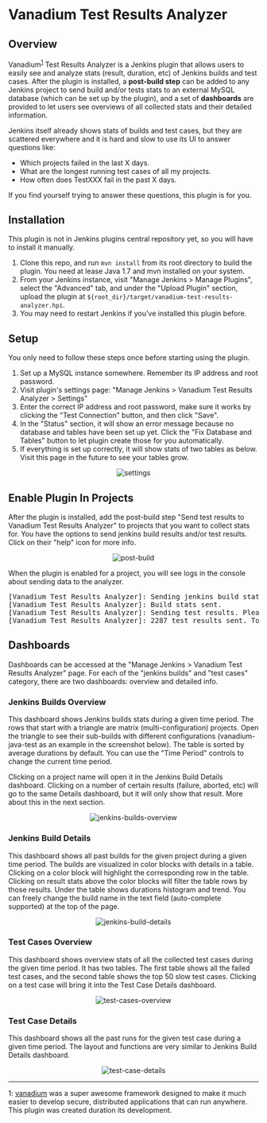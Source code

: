 # Vanadium Test Results Analyzer

## Overview

Vanadium<sup>[1](#footnote1)</sup> Test Results Analyzer is a Jenkins plugin
that allows users to easily see and analyze stats (result, duration, etc) of
Jenkins builds and test cases. After the plugin is installed, a **post-build
step** can be added to any Jenkins project to send build and/or tests stats to
an external MySQL database (which can be set up by the plugin), and a set of
**dashboards** are provided to let users see overviews of all collected stats
and their detailed information.

Jenkins itself already shows stats of builds and test cases, but they are
scattered everywhere and it is hard and slow to use its UI to answer questions
like:

- Which projects failed in the last X days.
- What are the longest running test cases of all my projects.
- How often does TestXXX fail in the past X days.

If you find yourself trying to answer these questions, this plugin is for you.

## Installation

This plugin is not in Jenkins plugins central repository yet, so you will have
to install it manually.

1.  Clone this repo, and run `mvn install` from its root directory to build the
plugin. You need at lease Java 1.7 and mvn installed on your system.
1.  From your Jenkins instance, visit "Manage Jenkins > Manage Plugins", select
the "Advanced" tab, and under the "Upload Plugin" section, upload the plugin at
`${root_dir}/target/vanadium-test-results-analyzer.hpi`.
1. You may need to restart Jenkins if you've installed this plugin before.

## Setup

You only need to follow these steps once before starting using the plugin.

1. Set up a MySQL instance somewhere. Remember its IP address and root password.
1. Visit plugin's settings page: "Manage Jenkins > Vanadium Test Results
Analyzer > Settings"
1. Enter the correct IP address and root password, make sure it works by
clicking the "Test Connection" button, and then click "Save".
1. In the "Status" section, it will show an error message because no database
and tables have been set up yet. Click the "Fix Database and Tables" button to
let plugin create those for you automatically.
1. If everything is set up correctly, it will show stats of two tables as below.
Visit this page in the future to see your tables grow.

<div style="text-align:center"><img alt="settings"
src="https://dl.dropboxusercontent.com/s/g4mizfvtf64syqu/settings.png"
style="max-width:601px;"></div>

## Enable Plugin In Projects

After the plugin is installed, add the post-build step "Send test results to
Vanadium Test Results Analyzer" to projects that you want to collect stats for.
You have the options to send jenkins build results and/or test results. Click on
their "help" icon for more info.

<div style="text-align:center"><img alt="post-build"
src="https://dl.dropboxusercontent.com/s/kvao4lsh7m0k1q3/postbuild.png"
style="max-width:864px;"></div>

When the plugin is enabled for a project, you will see logs in the console about
sending data to the analyzer.

<pre>
[Vanadium Test Results Analyzer]: Sending jenkins build stats. Please wait.
[Vanadium Test Results Analyzer]: Build stats sent.
[Vanadium Test Results Analyzer]: Sending test results. Please wait.
[Vanadium Test Results Analyzer]: 2287 test results sent. Took 0.5 seconds.
</pre>

## Dashboards

Dashboards can be accessed at the "Manage Jenkins > Vanadium Test Results
Analyzer" page. For each of the "jenkins builds" and "test cases" category,
there are two dashboards: overview and detailed info.

### Jenkins Builds Overview

This dashboard shows Jenkins builds stats during a given time period. The rows
that start with a triangle are matrix (multi-configuration) projects. Open the
triangle to see their sub-builds with different configurations
(vanadium-java-test as an example in the screenshot below). The table is sorted
by average durations by default. You can use the "Time Period" controls to
change the current time period.

Clicking on a project name will open it in the Jenkins Build Details dashboard.
Clicking on a number of certain results (failure, aborted, etc) will go to the
same Details dashboard, but it will only show that result. More about this in
the next section.

<div style="text-align:center"><img alt="jenkins-builds-overview"
src="https://dl.dropboxusercontent.com/s/v3hp947686fiibd/jenkins-builds-overview.png"
style="max-width:969px;"></div>

### Jenkins Build Details

This dashboard shows all past builds for the given project during a given time
period. The builds are visualized in color blocks with details in a table.
Clicking on a color block will highlight the corresponding row in the table.
Clicking on result stats above the color blocks will filter the table rows by
those results. Under the table shows durations histogram and trend. You can
freely change the build name in the text field (auto-complete supported) at the
top of the page.

<div style="text-align:center"><img alt="jenkins-build-details"
src="https://dl.dropboxusercontent.com/s/xftjmqqmydnld6p/jenkins-build-details.png"
style="max-width:533px;"></div>

### Test Cases Overview

This dashboard shows overview stats of all the collected test cases during the
given time period. It has two tables. The first table shows all the failed test
cases, and the second table shows the top 50 slow test cases. Clicking on a test
case will bring it into the Test Case Details dashboard.

<div style="text-align:center"><img alt="test-cases-overview"
src="https://dl.dropboxusercontent.com/s/h3v2w737k6bjyab/test-cases-overview.png"
style="max-width:1110px;"></div>

### Test Case Details

This dashboard shows all the past runs for the given test case during a given
time period. The layout and functions are very similar to Jenkins Build Details
dashboard.

<div style="text-align:center"><img alt="test-case-details"
src="https://dl.dropboxusercontent.com/s/fevhfkham4q9fes/test-case-details.png"
style="max-width:564px;"></div>


---

<a name="footnote1">1</a>: [vanadium](https://github.com/vanadium) was a super
awesome framework designed to make it much easier to develop secure, distributed
applications that can run anywhere. This plugin was created duration its
development.
